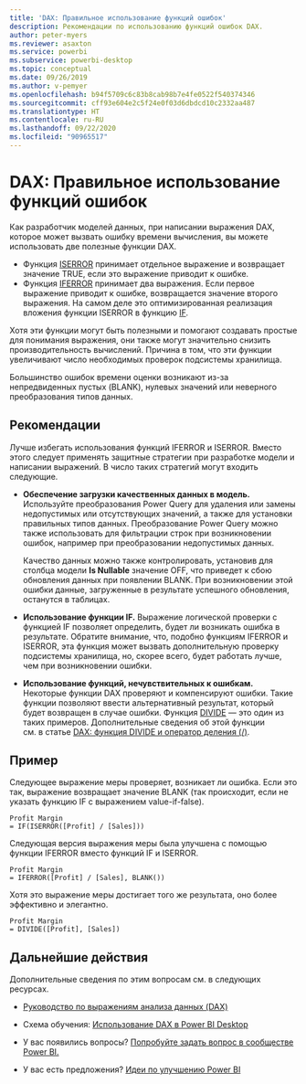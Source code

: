 ```yaml
---
title: 'DAX: Правильное использование функций ошибок'
description: Рекомендации по использованию функций ошибок DAX.
author: peter-myers
ms.reviewer: asaxton
ms.service: powerbi
ms.subservice: powerbi-desktop
ms.topic: conceptual
ms.date: 09/26/2019
ms.author: v-pemyer
ms.openlocfilehash: b94f5709c6c83b8cab98b7e4fe0522f540374346
ms.sourcegitcommit: cff93e604e2c5f24e0f03d6dbdcd10c2332aa487
ms.translationtype: HT
ms.contentlocale: ru-RU
ms.lasthandoff: 09/22/2020
ms.locfileid: "90965517"
---
```

# <a name="dax-appropriate-use-of-error-functions"></a>DAX: Правильное использование функций ошибок

Как разработчик моделей данных, при написании выражения DAX, которое может вызвать ошибку времени вычисления, вы можете использовать две полезные функции DAX.

- Функция [ISERROR](/dax/iserror-function-dax) принимает отдельное выражение и возвращает значение TRUE, если это выражение приводит к ошибке.
- Функция [IFERROR](/dax/iferror-function-dax) принимает два выражения. Если первое выражение приводит к ошибке, возвращается значение второго выражения. На самом деле это оптимизированная реализация вложения функции ISERROR в функцию [IF](/dax/if-function-dax).

Хотя эти функции могут быть полезными и помогают создавать простые для понимания выражения, они также могут значительно снизить производительность вычислений. Причина в том, что эти функции увеличивают число необходимых проверок подсистемы хранилища.

Большинство ошибок времени оценки возникают из-за непредвиденных пустых (BLANK), нулевых значений или неверного преобразования типов данных.

## <a name="recommendations"></a>Рекомендации

Лучше избегать использования функций IFERROR и ISERROR. Вместо этого следует применять защитные стратегии при разработке модели и написании выражений. В число таких стратегий могут входить следующие.

- **Обеспечение загрузки качественных данных в модель.** Используйте преобразования Power Query для удаления или замены недопустимых или отсутствующих значений, а также для установки правильных типов данных. Преобразование Power Query можно также использовать для фильтрации строк при возникновении ошибок, например при преобразовании недопустимых данных.

    Качество данных можно также контролировать, установив для столбца модели **Is Nullable** значение OFF, что приведет к сбою обновления данных при появлении BLANK. При возникновении этой ошибки данные, загруженные в результате успешного обновления, останутся в таблицах.
- **Использование функции IF.** Выражение логической проверки с функцией IF позволяет определить, будет ли возникать ошибка в результате. Обратите внимание, что, подобно функциям IFERROR и ISERROR, эта функция может вызвать дополнительную проверку подсистемы хранилища, но, скорее всего, будет работать лучше, чем при возникновении ошибки.
- **Использование функций, нечувствительных к ошибкам.** Некоторые функции DAX проверяют и компенсируют ошибки. Такие функции позволяют ввести альтернативный результат, который будет возвращен в случае ошибки. Функция [DIVIDE](/dax/divide-function-dax) — это один из таких примеров. Дополнительные сведения об этой функции см. в статье [DAX: функция DIVIDE и оператор деления (/)](dax-divide-function-operator.md).

## <a name="example"></a>Пример

Следующее выражение меры проверяет, возникает ли ошибка. Если это так, выражение возвращает значение BLANK (так происходит, если не указать функцию IF с выражением value-if-false).

```dax
Profit Margin
= IF(ISERROR([Profit] / [Sales]))
```

Следующая версия выражения меры была улучшена с помощью функции IFERROR вместо функций IF и ISERROR.

```dax
Profit Margin
= IFERROR([Profit] / [Sales], BLANK())
```

Хотя это выражение меры достигает того же результата, оно более эффективно и элегантно.

```dax
Profit Margin
= DIVIDE([Profit], [Sales])
```

## <a name="next-steps"></a>Дальнейшие действия

Дополнительные сведения по этим вопросам см. в следующих ресурсах.

- [Руководство по выражениям анализа данных (DAX)](/dax/)

- Схема обучения: [Использование DAX в Power BI Desktop](/learn/paths/dax-power-bi/)
- У вас появились вопросы? [Попробуйте задать вопрос в сообществе Power BI.](https://community.powerbi.com/)
- У вас есть предложения? [Идеи по улучшению Power BI](https://ideas.powerbi.com)